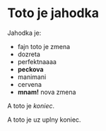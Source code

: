 # Toto je jahodka

Jahodka je:

* fajn       toto je zmena
* dozreta
* perfektnaaaa
* **peckova**
* manimani
* cervena
* **mnam!** nova zmena

A toto je *koniec*.

A toto je uz uplny koniec.
